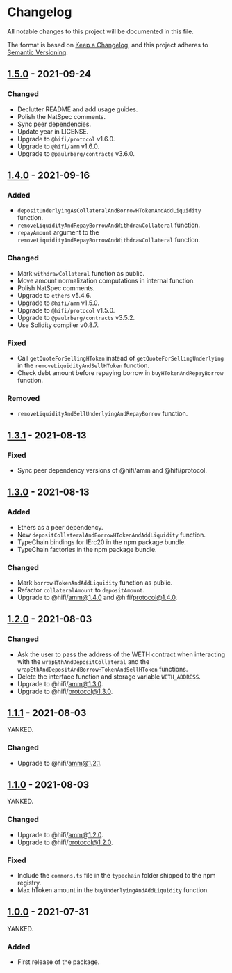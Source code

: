 # Changelog

All notable changes to this project will be documented in this file.

The format is based on [Keep a Changelog](https://keepachangelog.com/en/1.0.0/), and this project adheres to [Semantic Versioning](https://semver.org/spec/v2.0.0.html).

## [1.5.0] - 2021-09-24

### Changed

- Declutter README and add usage guides.
- Polish the NatSpec comments.
- Sync peer dependencies.
- Update year in LICENSE.
- Upgrade to `@hifi/protocol` v1.6.0.
- Upgrade to `@hifi/amm` v1.6.0.
- Upgrade to `@paulrberg/contracts` v3.6.0.

## [1.4.0] - 2021-09-16

### Added

- `depositUnderlyingAsCollateralAndBorrowHTokenAndAddLiquidity` function.
- `removeLiquidityAndRepayBorrowAndWithdrawCollateral` function.
- `repayAmount` argument to the `removeLiquidityAndRepayBorrowAndWithdrawCollateral` function.

### Changed

- Mark `withdrawCollateral` function as public.
- Move amount normalization computations in internal function.
- Polish NatSpec comments.
- Upgrade to `ethers` v5.4.6.
- Upgrade to `@hifi/amm` v1.5.0.
- Upgrade to `@hifi/protocol` v1.5.0.
- Upgrade to `@paulrberg/contracts` v3.5.2.
- Use Solidity compiler v0.8.7.

### Fixed

- Call `getQuoteForSellingHToken` instead of `getQuoteForSellingUnderlying` in the `removeLiquidityAndSellHToken` function.
- Check debt amount before repaying borrow in `buyHTokenAndRepayBorrow` function.

### Removed

- `removeLiquidityAndSellUnderlyingAndRepayBorrow` function.

## [1.3.1] - 2021-08-13

### Fixed

- Sync peer dependency versions of @hifi/amm and @hifi/protocol.

## [1.3.0] - 2021-08-13

### Added

- Ethers as a peer dependency.
- New `depositCollateralAndBorrowHTokenAndAddLiquidity` function.
- TypeChain bindings for IErc20 in the npm package bundle.
- TypeChain factories in the npm package bundle.

### Changed

- Mark `borrowHTokenAndAddLiquidity` function as public.
- Refactor `collateralAmount` to `depositAmount`.
- Upgrade to @hifi/amm@1.4.0 and @hifi/protocol@1.4.0.

## [1.2.0] - 2021-08-03

### Changed

- Ask the user to pass the address of the WETH contract when interacting with the `wrapEthAndDepositCollateral` and the
  `wrapEthAndDepositAndBorrowHTokenAndSellHToken` functions.
- Delete the interface function and storage variable `WETH_ADDRESS`.
- Upgrade to @hifi/amm@1.3.0.
- Upgrade to @hifi/protocol@1.3.0.

## [1.1.1] - 2021-08-03

YANKED.

### Changed

- Upgrade to @hifi/amm@1.2.1.

## [1.1.0] - 2021-08-03

YANKED.

### Changed

- Upgrade to @hifi/amm@1.2.0.
- Upgrade to @hifi/protocol@1.2.0.

### Fixed

- Include the `commons.ts` file in the `typechain` folder shipped to the npm registry.
- Max hToken amount in the `buyUnderlyingAndAddLiquidity` function.

## [1.0.0] - 2021-07-31

YANKED.

### Added

- First release of the package.

[1.5.0]: https://github.com/hifi-finance/hifi/compare/@hifi/proxy-target@1.4.0...@hifi/proxy-target@1.5.0
[1.4.0]: https://github.com/hifi-finance/hifi/compare/@hifi/proxy-target@1.3.1...@hifi/proxy-target@1.4.0
[1.3.1]: https://github.com/hifi-finance/hifi/compare/@hifi/proxy-target@1.3.0...@hifi/proxy-target@1.3.1
[1.3.0]: https://github.com/hifi-finance/hifi/compare/@hifi/proxy-target@1.2.0...@hifi/proxy-target@1.3.0
[1.2.0]: https://github.com/hifi-finance/hifi/compare/@hifi/proxy-target@1.1.1...@hifi/proxy-target@1.2.0
[1.1.1]: https://github.com/hifi-finance/hifi/compare/@hifi/proxy-target@1.1.0...@hifi/proxy-target@1.1.1
[1.1.0]: https://github.com/hifi-finance/hifi/compare/@hifi/proxy-target@1.0.0...@hifi/proxy-target@1.1.0
[1.0.0]: https://github.com/hifi-finance/hifi/releases/tag/@hifi/proxy-target@1.0.0
